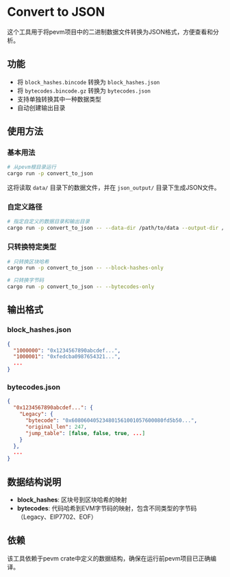 # Convert to JSON

这个工具用于将pevm项目中的二进制数据文件转换为JSON格式，方便查看和分析。

## 功能

- 将 `block_hashes.bincode` 转换为 `block_hashes.json`
- 将 `bytecodes.bincode.gz` 转换为 `bytecodes.json`
- 支持单独转换其中一种数据类型
- 自动创建输出目录

## 使用方法

### 基本用法

```bash
# 从pevm根目录运行
cargo run -p convert_to_json
```

这将读取 `data/` 目录下的数据文件，并在 `json_output/` 目录下生成JSON文件。

### 自定义路径

```bash
# 指定自定义的数据目录和输出目录
cargo run -p convert_to_json -- --data-dir /path/to/data --output-dir /path/to/output
```

### 只转换特定类型

```bash
# 只转换区块哈希
cargo run -p convert_to_json -- --block-hashes-only

# 只转换字节码
cargo run -p convert_to_json -- --bytecodes-only
```

## 输出格式

### block_hashes.json
```json
{
  "1000000": "0x1234567890abcdef...",
  "1000001": "0xfedcba0987654321...",
  ...
}
```

### bytecodes.json
```json
{
  "0x1234567890abcdef...": {
    "Legacy": {
      "bytecode": "0x608060405234801561001057600080fd5b50...",
      "original_len": 247,
      "jump_table": [false, false, true, ...]
    }
  },
  ...
}
```

## 数据结构说明

- **block_hashes**: 区块号到区块哈希的映射
- **bytecodes**: 代码哈希到EVM字节码的映射，包含不同类型的字节码（Legacy、EIP7702、EOF）

## 依赖

该工具依赖于pevm crate中定义的数据结构，确保在运行前pevm项目已正确编译。 